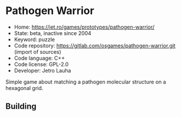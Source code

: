 # Pathogen Warrior

- Home: https://jet.ro/games/prototypes/pathogen-warrior/
- State: beta, inactive since 2004
- Keyword: puzzle
- Code repository: https://gitlab.com/osgames/pathogen-warrior.git (import of sources)
- Code language: C++
- Code license: GPL-2.0
- Developer: Jetro Lauha

Simple game about matching a pathogen molecular structure on a hexagonal grid.

## Building

